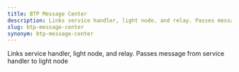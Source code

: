 ```yaml
---
title: BTP Message Center
description: Links service handler, light node, and relay. Passes message from service handler to light node.
slug: btp-message-center
synonym: btp-message-center
---
```


Links service handler, light node, and relay. Passes message from service handler to light node